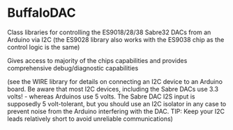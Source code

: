 # BuffaloDAC
Class libraries for controlling the ES9018/28/38 Sabre32 DACs from an Arduino via I2C (the ES9028 library also works with the ES9038 chip as the control logic is the same)

Gives access to majority of the chips capabilities and provides comprehensive debug/diagnostic capabilities

(see the WIRE library for details on connecting an I2C device to an Arduino board. Be aware that most I2C devices, including the Sabre DACs use 3.3 volts! - whereas Arduinos use 5 volts. The Sabre DAC I2S input is supposedly 5 volt-tolerant, but you should use an I2C isolator in any case to prevent noise from the Arduino interfering with the DAC. TIP: Keep your I2C leads relatively short to avoid unreliable communications)
